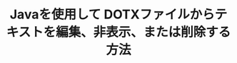 ---
############################# Static ############################
layout: "auto-gen-gist"
draft: false
path: "ja/redaction/java/text/dotx/"
otherformats: XLS XLT PPTM DOCM DOTX DOTM XLSM XLSX DOCX PPSX POTM PPTX 

############################# Head ############################
head_title: "Javaでの正確なフレーズ/正規表現によるDOTX テキストの編集"
head_description: "GroupDocs.Redactions Java APIを使用すると、開発者は、Javaの正確なフレーズまたは正規表現を介してPDF DOC DOCX RTF XLSX CSVPPTPPTXおよび画像からテキストを編集できます。"

############################# Header ############################
title: "Javaを使用して DOTXファイルからテキストを編集、非表示、または削除する方法"
description: "GroupDocs.Redactions Java APIを使用すると、ワード処理ドキュメント、ワークシート、プレゼンテーション、PDF、および画像から機密テキストを編集、非表示、または削除できます。"

######################### Download Button #######################
button:
    enable: true

############################# About ############################
about:
    enable: true
    title: "テキスト編集とは何ですか？"
    content: |
        テキスト編集とは、デジタルドキュメントから機密または不要なテキストまたは情報を削除し、それを含むドキュメントまたは段落の残りの部分をそのまま残すプロセスです。 墨消しは、ユーザーと組織が機密情報を非表示にするか完全に削除することで保護するのに役立ちます。 GroupDocs.Redactionを使用すると、Java APIユーザーは、ワード処理ドキュメント、ワークシート、プレゼンテーション、PDF、およびラスターイメージファイルから機密テキストを編集、非表示、または削除できるようになりました。 APIは、ドキュメント内の個人情報を編集するためのさまざまなオプションとメソッドを提供します。 完全一致または正規表現を使用した検索と編集、テキスト（免除コード）またはグラフィック（色付きの長方形）の編集などをサポートします。 では、APIをダウンロードしてドキュメントの編集プロセスを自動化し、その基本機能と高度な機能を調べてみてはいかがでしょうか。

############################# content ############################
steps:
    enable: true
    block:
    - title_left: "DOTX Javaの正確なフレーズを編集"
      content_left: |
        GroupDocs.Redactionを使用すると、機密性の高いデータやプライベートなデータをドキュメントから簡単に編集できます。 最も一般的な編集のケースは、ドキュメントからテキストを削除することです。

        次のコードを使用して、正確なフレーズを介してドキュメントの特定の部分にテキストの編集を適用できます。 これにより、ユーザーは個人の正確なフレーズ「MichalClark」を個人（または任意の免除コード）に置き換えることができます。

      title_right: "DOTXから機密データを削除する"
      content_right: |
        * [Redactor](https://apireference.groupdocs.com/redaction/java/com.groupdocs.redaction/Redactor) クラスのインスタンスを作成し、DOTX ファイルをアップロードします
        * ExactPhraseRedactionクラスの新しいインスタンスを使用してRedactor.applyメソッドを呼び出します
        * [ExactPhraseRedaction](https://apireference.groupdocs.com/redaction/java/com.groupdocs.redaction.redactions/ExactPhraseRedaction) のオブジェクトを使用してredactor.saveメソッドを呼び出します
        * redactor.saveメソッドを呼び出して、変更を保存します

      gisthash: "3202859fc19b5dfd14e8f073b70a18f8"
      gistfile: "redact_exact_phrase.java"
      
    - title_left: "DOTX での大文字と小文字を区別するテキストの編集"
      content_left: |
        次の例では、ユーザーが正確なフェーズの大文字と小文字を区別する編集を実行して、ドキュメント内の特定のテキストのチャックを削除または非表示にすることができます。 デフォルトでは、正確なフェーズの検索は大文字と小文字を区別しません。
        
      title_right: "Javaを介してケースセンシティブな編集を実行する"
      content_right: |
        * [Redactor](https://apireference.groupdocs.com/redaction/java/com.groupdocs.redaction/Redactor) クラスのインスタンスを作成し、DOTX ファイルをアップロードします
        * ExactPhraseRedactionクラスの新しいインスタンスを使用してRedactor.applyメソッドを呼び出します
        * [ExactPhraseRedaction](https://apireference.groupdocs.com/redaction/java/com.groupdocs.redaction.redactions/ExactPhraseRedaction) のオブジェクトを使用してredactor.saveメソッドを呼び出します
        * redactor.saveメソッドを呼び出して、変更を保存します 
        
      gisthash: "a43e3ce358f93df92373b5441bc579fb"
      gistfile: "case_sensitive_redaction.java"

    - title_left: "カラーボックスを介してDOTXのテキストを編集"
      content_left: |
        編集されたテキストを削除したり、そこに文字列を配置したりする代わりに、編集されたテキストの上にカラーボックスを配置することもできます。 この場合、一致したテキストが削除され、編集されたテキストの上に色付きの長方形が配置されます。
        
      title_right: "カラーボックスを使用してJavaでテキストを削除する"
      content_right: |
        * [Redactor](https://apireference.groupdocs.com/redaction/java/com.groupdocs.redaction/Redactor) クラスのインスタンスを作成し、DOTX ファイルをアップロードします
        * ExactPhraseRedactionクラスの新しいインスタンスを使用してRedactor.applyメソッドを呼び出します
        * [ExactPhraseRedaction](https://apireference.groupdocs.com/redaction/java/com.groupdocs.redaction.redactions/ExactPhraseRedaction) のオブジェクトを使用してredactor.saveメソッドを呼び出します
        * redactor.saveメソッドを呼び出して、変更を保存します 
        
      gisthash: "6d83e791388b6834a372dc90f4b455f6"
      gistfile: "redact_text_using_color_box.java"

    - title_left: "システム要求"
      content_left: |
       GroupDocs.Redaction for Java APIは、すべての主要なプラットフォームとオペレーティングシステムでサポートされています。 完全なシステム要件ガイドについては、[システム要件](https://docs.groupdocs.com/redaction/java/system-requirements) にアクセスしてください。以下のコードを実行する前に、システムに次の前提条件がインストールされていることを確認してください。 ：
         * オペレーティングシステム：Microsoft Windows、Linux、MacOS
         * 開発環境：NetBeans、Intellij IDEA、Eclipseなど
         * Javaランタイム環境：J2SE6.0以降
         * [Maven](https://repository.groupdocs.com/webapp/#/artifacts/browse/tree/General/repo/com/groupdocs/groupdocs-redaction) から最新バージョンのGroupDocs.RedactionforJavaを入手してください。
        
      title_right: "GroupDocs.Redactionを使用する理由"
      content_right: |
        * ユーザーがカスタムドキュメント形式と編集の種類を追加できるようにする
        * 機密情報を削除するために追加のソフトウェアは必要ありません
        * ページ範囲レンダリングドキュメントをPDFとして設定する機能
        * さまざまな種類のメタデータを編集する簡単な方法：作成者名、バージョン、タイトル、件名、説明など
        * ドキュメント情報の抽出-ファイルタイプ、ページ数など。

demos:
    enable: true
        

more_formats:
    enable: true


back_to_top:
    enable: true
---